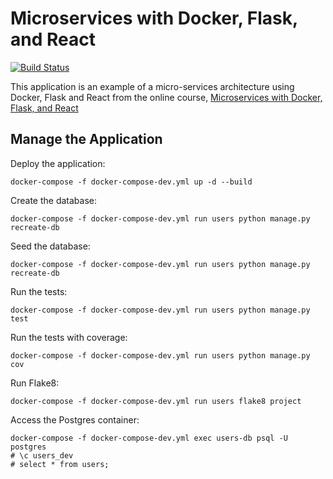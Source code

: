 # Microservices with Docker, Flask, and React

[![Build Status](https://travis-ci.com/rdempsey/testdriven-app.svg?branch=master)](https://travis-ci.com/rdempsey/testdriven-app)

This application is an example of a micro-services architecture using Docker, Flask and React from the online course, [Microservices with Docker, Flask, and React](https://testdriven.io/courses/microservices-with-docker-flask-and-react/)

## Manage the Application

Deploy the application:
```
docker-compose -f docker-compose-dev.yml up -d --build
```

Create the database:
```
docker-compose -f docker-compose-dev.yml run users python manage.py recreate-db
```

Seed the database:
```
docker-compose -f docker-compose-dev.yml run users python manage.py recreate-db
```

Run the tests:
```
docker-compose -f docker-compose-dev.yml run users python manage.py test
```

Run the tests with coverage:
```
docker-compose -f docker-compose-dev.yml run users python manage.py cov
```

Run Flake8:
```
docker-compose -f docker-compose-dev.yml run users flake8 project
```

Access the Postgres container:
```
docker-compose -f docker-compose-dev.yml exec users-db psql -U postgres
# \c users_dev
# select * from users;
```